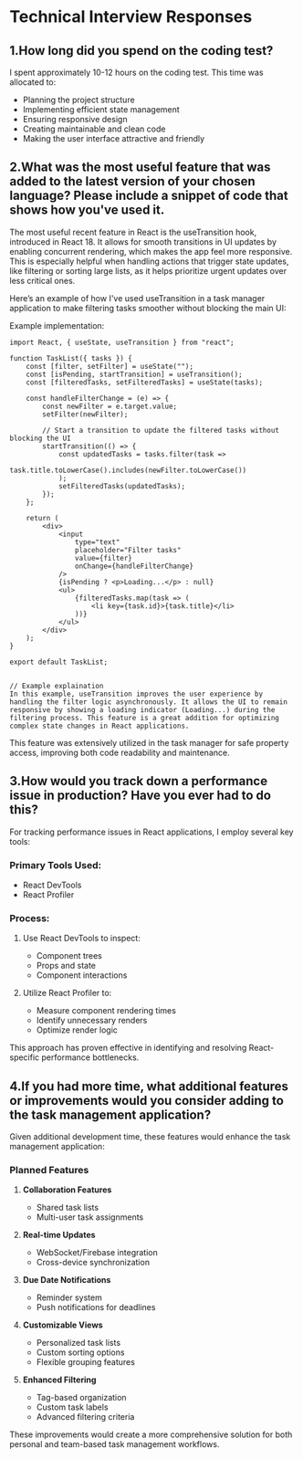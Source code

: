# Technical Interview Responses

## 1.How long did you spend on the coding test? 

I spent approximately 10-12 hours on the coding test. This time was allocated to:
- Planning the project structure
- Implementing efficient state management
- Ensuring responsive design
- Creating maintainable and clean code
- Making the user interface attractive and friendly

## 2.What was the most useful feature that was added to the latest version of your chosen language? Please include a snippet of code that shows how you've used it.

The most useful recent feature in React is the useTransition hook, introduced in React 18. It allows for smooth transitions in UI updates by enabling concurrent rendering, which makes the app feel more responsive. This is especially helpful when handling actions that trigger state updates, like filtering or sorting large lists, as it helps prioritize urgent updates over less critical ones.

Here’s an example of how I've used useTransition in a task manager application to make filtering tasks smoother without blocking the main UI:

Example implementation:
```react
import React, { useState, useTransition } from "react";

function TaskList({ tasks }) {
    const [filter, setFilter] = useState("");
    const [isPending, startTransition] = useTransition();
    const [filteredTasks, setFilteredTasks] = useState(tasks);

    const handleFilterChange = (e) => {
        const newFilter = e.target.value;
        setFilter(newFilter);

        // Start a transition to update the filtered tasks without blocking the UI
        startTransition(() => {
            const updatedTasks = tasks.filter(task =>
                task.title.toLowerCase().includes(newFilter.toLowerCase())
            );
            setFilteredTasks(updatedTasks);
        });
    };

    return (
        <div>
            <input
                type="text"
                placeholder="Filter tasks"
                value={filter}
                onChange={handleFilterChange}
            />
            {isPending ? <p>Loading...</p> : null}
            <ul>
                {filteredTasks.map(task => (
                    <li key={task.id}>{task.title}</li>
                ))}
            </ul>
        </div>
    );
}

export default TaskList;


// Example explaination
In this example, useTransition improves the user experience by handling the filter logic asynchronously. It allows the UI to remain responsive by showing a loading indicator (Loading...) during the filtering process. This feature is a great addition for optimizing complex state changes in React applications.
```

This feature was extensively utilized in the task manager for safe property access, improving both code readability and maintenance.

## 3.How would you track down a performance issue in production? Have you ever had to do this?

For tracking performance issues in React applications, I employ several key tools:

### Primary Tools Used:
- React DevTools
- React Profiler

### Process:
1. Use React DevTools to inspect:
   - Component trees
   - Props and state
   - Component interactions

2. Utilize React Profiler to:
   - Measure component rendering times
   - Identify unnecessary renders
   - Optimize render logic

This approach has proven effective in identifying and resolving React-specific performance bottlenecks.

## 4.If you had more time, what additional features or improvements would you consider adding to the task management application?

Given additional development time, these features would enhance the task management application:

### Planned Features
1. **Collaboration Features**
   - Shared task lists
   - Multi-user task assignments

2. **Real-time Updates**
   - WebSocket/Firebase integration
   - Cross-device synchronization

3. **Due Date Notifications**
   - Reminder system
   - Push notifications for deadlines

4. **Customizable Views**
   - Personalized task lists
   - Custom sorting options
   - Flexible grouping features

5. **Enhanced Filtering**
   - Tag-based organization
   - Custom task labels
   - Advanced filtering criteria

These improvements would create a more comprehensive solution for both personal and team-based task management workflows.